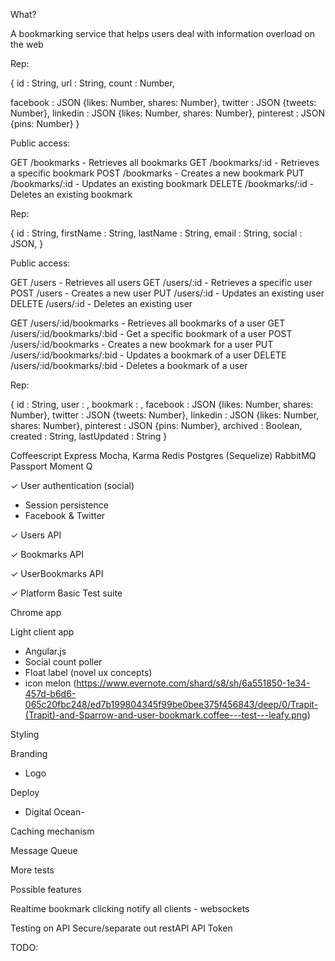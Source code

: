 

What?

A bookmarking service that helps users deal with information overload on the web



<!-- API -->



<!-- Resource: bookmark -->

Rep:

{
  id             : String,
  url            : String,
  count          : Number,
  <!-- bookmarkedBy   : Array <UserId>, -->
  <!-- archivedBy     : Array <UserId>, -->
  facebook       : JSON {likes: Number, shares: Number},
  twitter        : JSON {tweets: Number},
  linkedin       : JSON {likes: Number, shares: Number},
  pinterest      : JSON {pins: Number}
}

Public access:

GET    /bookmarks     - Retrieves all bookmarks
GET    /bookmarks/:id - Retrieves a specific bookmark
POST   /bookmarks     - Creates a new bookmark
PUT    /bookmarks/:id - Updates an existing bookmark
DELETE /bookmarks/:id - Deletes an existing bookmark



<!-- Resource: user -->

Rep:

{
  id        : String,
  firstName : String,
  lastName  : String,
  email     : String,
  social    : JSON,
}

Public access:

GET    /users     - Retrieves all users
GET    /users/:id - Retrieves a specific user
POST   /users     - Creates a new user
PUT    /users/:id - Updates an existing user
DELETE /users/:id - Deletes an existing user

GET    /users/:id/bookmarks      - Retrieves all bookmarks of a user
GET    /users/:id/bookmarks/:bid - Get a specific bookmark of a user
POST   /users/:id/bookmarks      - Creates a new bookmark for a user
PUT    /users/:id/bookmarks/:bid - Updates a bookmark of a user
DELETE /users/:id/bookmarks/:bid - Deletes a bookmark of a user


<!-- Relation: UserBookmark -->

Rep:

{
  id           : String,
  user         : <UserId>,
  bookmark     : <BookmarkId>,
  facebook     : JSON {likes: Number, shares: Number},
  twitter      : JSON {tweets: Number},
  linkedin     : JSON {likes: Number, shares: Number},
  pinterest    : JSON {pins: Number},
  archived     : Boolean,
  created      : String,
  lastUpdated  : String
}






<!-- Stack -->


Coffeescript
Express
Mocha, Karma
Redis
Postgres (Sequelize)
RabbitMQ
Passport
Moment
Q


<!-- Modules -->

✓ User authentication (social)
 - Session persistence
 - Facebook & Twitter

✓ Users API

✓ Bookmarks API

✓ UserBookmarks API

✓ Platform Basic Test suite

Chrome app

Light client app
 - Angular.js
 - Social count poller
 - Float label (novel ux concepts)
 - icon melon (https://www.evernote.com/shard/s8/sh/6a551850-1e34-457d-b6d6-065c20fbc248/ed7b199804345f99be0bee375f456843/deep/0/Trapit-(Trapit)-and-Sparrow-and-user-bookmark.coffee---test---leafy.png)

Styling

Branding
 - Logo

Deploy
 - Digital Ocean-


 <!-- Future -->


 Caching mechanism

 Message Queue

 More tests




Possible features

Realtime bookmark clicking notify all clients - websockets


Testing on API
Secure/separate out restAPI API Token


TODO:

